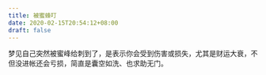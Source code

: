 ```yaml
---
title: 被蜜蜂叮
date: 2020-02-15T20:54:12+08:00
draft: false
---
```


梦见自己突然被蜜峰给刺到了，是表示你会受到伤害或损失，尤其是财运大衰，不但没进帐还会亏损，简直是囊空如洗、也求助无门。

